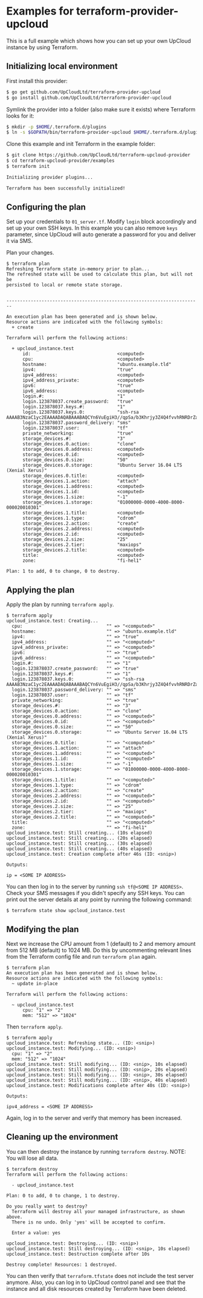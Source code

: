 # Examples for terraform-provider-upcloud

This is a full example which shows how you can set up your own UpCloud instance by using Terraform.

## Initializing local environment

First install this provider:

```sh
$ go get github.com/UpCloudLtd/terraform-provider-upcloud
$ go install github.com/UpCloudLtd/terraform-provider-upcloud
```

Symlink the provider into a folder (also make sure it exists) where Terraform looks for it:

```sh
$ mkdir -p $HOME/.terraform.d/plugins
$ ln -s $GOPATH/bin/terraform-provider-upcloud $HOME/.terraform.d/plugins/terraform-provider-upcloud
```

Clone this example and init Terraform in the example folder:

```sh
$ git clone https://github.com/UpCloudLtd/terraform-upcloud-provider
$ cd terraform-upcloud-provider/examples
$ terraform init

Initializing provider plugins...

Terraform has been successfully initialized!
```

## Configuring the plan

Set up your credentials to `01_server.tf`. Modify `login` block accordingly and set up your own SSH keys.
In this example you can also remove `keys` parameter, since UpCloud will auto generate a password for you
and deliver it via SMS.

Plan your changes.

```
$ terraform plan
Refreshing Terraform state in-memory prior to plan...
The refreshed state will be used to calculate this plan, but will not be
persisted to local or remote state storage.


------------------------------------------------------------------------

An execution plan has been generated and is shown below.
Resource actions are indicated with the following symbols:
  + create

Terraform will perform the following actions:

  + upcloud_instance.test
      id:                                <computed>
      cpu:                               <computed>
      hostname:                          "ubuntu.example.tld"
      ipv4:                              "true"
      ipv4_address:                      <computed>
      ipv4_address_private:              <computed>
      ipv6:                              "true"
      ipv6_address:                      <computed>
      login.#:                           "1"
      login.123878037.create_password:   "true"
      login.123878037.keys.#:            "1"
      login.123878037.keys.0:            "ssh-rsa AAAAB3NzaC1yc2EAAAADAQABAAABAQCYn6VuEgiH3//qpSa/b3Khrjy3Z4Q4fvvhRNRDrZaJqddLvQLCtoL2ktoke7+0jTcR4Vydi8bk8csUQlZxpWC6SIfif+tB8HjwusbUfLT5I5fJEI/O7gtktvtWkK4GnePFXYIdgKlXKRJ92xFnNOGV+el2zug78QahsrzsyV0Cucfjb7twPyojh5iPl3gf6f7NBHVnsqNELhJqmpo4uY+vSTfHx0siyIGP0U/Jz9dB64kbnoG6GL2fh3CEQ950Ll2luY/cfX52SO+WX/nl156A2VVCozkOSE3wbZ501Gd1508KY7ctuaqOue4DF8ZuQ1uzv4Lf9sfg4Bv4jBMTu4tvB"
      login.123878037.password_delivery: "sms"
      login.123878037.user:              "tf"
      private_networking:                "true"
      storage_devices.#:                 "3"
      storage_devices.0.action:          "clone"
      storage_devices.0.address:         <computed>
      storage_devices.0.id:              <computed>
      storage_devices.0.size:            "50"
      storage_devices.0.storage:         "Ubuntu Server 16.04 LTS (Xenial Xerus)"
      storage_devices.0.title:           <computed>
      storage_devices.1.action:          "attach"
      storage_devices.1.address:         <computed>
      storage_devices.1.id:              <computed>
      storage_devices.1.size:            "-1"
      storage_devices.1.storage:         "01000000-0000-4000-8000-000020010301"
      storage_devices.1.title:           <computed>
      storage_devices.1.type:            "cdrom"
      storage_devices.2.action:          "create"
      storage_devices.2.address:         <computed>
      storage_devices.2.id:              <computed>
      storage_devices.2.size:            "25"
      storage_devices.2.tier:            "maxiops"
      storage_devices.2.title:           <computed>
      title:                             <computed>
      zone:                              "fi-hel1"

Plan: 1 to add, 0 to change, 0 to destroy.
```

## Applying the plan

Apply the plan by running `terraform apply`.

```
$ terraform apply
upcloud_instance.test: Creating...
  cpu:                               "" => "<computed>"
  hostname:                          "" => "ubuntu.example.tld"
  ipv4:                              "" => "true"
  ipv4_address:                      "" => "<computed>"
  ipv4_address_private:              "" => "<computed>"
  ipv6:                              "" => "true"
  ipv6_address:                      "" => "<computed>"
  login.#:                           "" => "1"
  login.123878037.create_password:   "" => "true"
  login.123878037.keys.#:            "" => "1"
  login.123878037.keys.0:            "" => "ssh-rsa AAAAB3NzaC1yc2EAAAADAQABAAABAQCYn6VuEgiH3//qpSa/b3Khrjy3Z4Q4fvvhRNRDrZaJqddLvQLCtoL2ktoke7+0jTcR4Vydi8bk8csUQlZxpWC6SIfif+tB8HjwusbUfLT5I5fJEI/O7gtktvtWkK4GnePFXYIdgKlXKRJ92xFnNOGV+el2zug78QahsrzsyV0Cucfjb7twPyojh5iPl3gf6f7NBHVnsqNELhJqmpo4uY+vSTfHx0siyIGP0U/Jz9dB64kbnoG6GL2fh3CEQ950Ll2luY/cfX52SO+WX/nl156A2VVCozkOSE3wbZ501Gd1508KY7ctuaqOue4DF8ZuQ1uzv4Lf9sfg4Bv4jBMTu4tvB"
  login.123878037.password_delivery: "" => "sms"
  login.123878037.user:              "" => "tf"
  private_networking:                "" => "true"
  storage_devices.#:                 "" => "3"
  storage_devices.0.action:          "" => "clone"
  storage_devices.0.address:         "" => "<computed>"
  storage_devices.0.id:              "" => "<computed>"
  storage_devices.0.size:            "" => "50"
  storage_devices.0.storage:         "" => "Ubuntu Server 16.04 LTS (Xenial Xerus)"
  storage_devices.0.title:           "" => "<computed>"
  storage_devices.1.action:          "" => "attach"
  storage_devices.1.address:         "" => "<computed>"
  storage_devices.1.id:              "" => "<computed>"
  storage_devices.1.size:            "" => "-1"
  storage_devices.1.storage:         "" => "01000000-0000-4000-8000-000020010301"
  storage_devices.1.title:           "" => "<computed>"
  storage_devices.1.type:            "" => "cdrom"
  storage_devices.2.action:          "" => "create"
  storage_devices.2.address:         "" => "<computed>"
  storage_devices.2.id:              "" => "<computed>"
  storage_devices.2.size:            "" => "25"
  storage_devices.2.tier:            "" => "maxiops"
  storage_devices.2.title:           "" => "<computed>"
  title:                             "" => "<computed>"
  zone:                              "" => "fi-hel1"
upcloud_instance.test: Still creating... (10s elapsed)
upcloud_instance.test: Still creating... (20s elapsed)
upcloud_instance.test: Still creating... (30s elapsed)
upcloud_instance.test: Still creating... (40s elapsed)
upcloud_instance.test: Creation complete after 46s (ID: <snip>)

Outputs:

ip = <SOME IP ADDRESS>
```

You can then log in to the server by running `ssh tf@<SOME IP ADDRESS>`. Check your SMS messages if you didn't specify any SSH keys. You can print out the server details at any point by running the following
command:

```
$ terraform state show upcloud_instance.test
```

## Modifying the plan

Next we increase the CPU amount from 1 (default) to 2 and memory amount from 512 MB (default) to 1024 MB.
Do this by uncommenting relevant lines from the Terraform config file and run `terraform plan` again.


```
$ terraform plan
An execution plan has been generated and is shown below.
Resource actions are indicated with the following symbols:
  ~ update in-place

Terraform will perform the following actions:

  ~ upcloud_instance.test
      cpu: "1" => "2"
      mem: "512" => "1024"
```

Then `terraform apply`.

```
$ terraform apply
upcloud_instance.test: Refreshing state... (ID: <snip>)
upcloud_instance.test: Modifying... (ID: <snip>)
  cpu: "1" => "2"
  mem: "512" => "1024"
upcloud_instance.test: Still modifying... (ID: <snip>, 10s elapsed)
upcloud_instance.test: Still modifying... (ID: <snip>, 20s elapsed)
upcloud_instance.test: Still modifying... (ID: <snip>, 30s elapsed)
upcloud_instance.test: Still modifying... (ID: <snip>, 40s elapsed)
upcloud_instance.test: Modifications complete after 40s (ID: <snip>)

Outputs:

ipv4_address = <SOME IP ADDRESS>
```

Again, log in to the server and verify that memory has been increased.


## Cleaning up the environment

You can then destroy the instance by running `terraform destroy`. NOTE: You will lose all data.

```
$ terraform destroy
Terraform will perform the following actions:

  - upcloud_instance.test

Plan: 0 to add, 0 to change, 1 to destroy.

Do you really want to destroy?
  Terraform will destroy all your managed infrastructure, as shown above.
  There is no undo. Only 'yes' will be accepted to confirm.

  Enter a value: yes

upcloud_instance.test: Destroying... (ID: <snip>)
upcloud_instance.test: Still destroying... (ID: <snip>, 10s elapsed)
upcloud_instance.test: Destruction complete after 10s

Destroy complete! Resources: 1 destroyed.
```

You can then verify that `terraform.tfstate` does not include the test server anymore.
Also, you can log in to UpCloud control panel and see that the instance and all disk resources created
by Terraform have been deleted.
